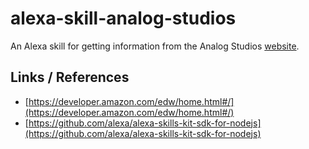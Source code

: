 # alexa-skill-analog-studios
An Alexa skill for getting information from the Analog Studios [website](http://www.analogstudios.net).

## Links / References

- [https://developer.amazon.com/edw/home.html#/](https://developer.amazon.com/edw/home.html#/)
- [https://github.com/alexa/alexa-skills-kit-sdk-for-nodejs](https://github.com/alexa/alexa-skills-kit-sdk-for-nodejs)